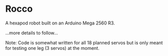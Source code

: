 Rocco
=====

A hexapod robot built on an Arduino Mega 2560 R3.

...more details to follow...

Note:  Code is somewhat written for all 18 planned servos but is only meant for testing one leg (3 servos) at the moment.

